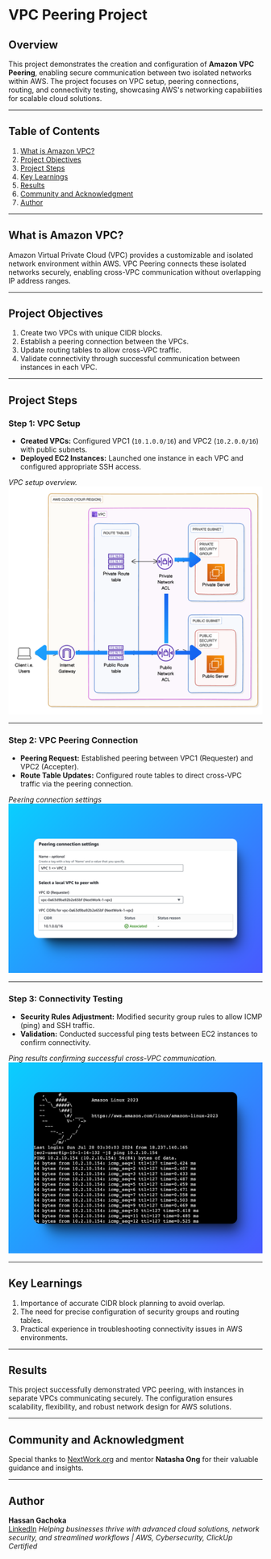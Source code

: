 # VPC Peering Project

## Overview
This project demonstrates the creation and configuration of **Amazon VPC Peering**, enabling secure communication between two isolated networks within AWS. The project focuses on VPC setup, peering connections, routing, and connectivity testing, showcasing AWS's networking capabilities for scalable cloud solutions.

---

## Table of Contents
1. [What is Amazon VPC?](#what-is-amazon-vpc)
2. [Project Objectives](#project-objectives)
3. [Project Steps](#project-steps)
4. [Key Learnings](#key-learnings)
5. [Results](#results)
6. [Community and Acknowledgment](#community-and-acknowledgment)
7. [Author](#author)

---

## What is Amazon VPC?
Amazon Virtual Private Cloud (VPC) provides a customizable and isolated network environment within AWS. VPC Peering connects these isolated networks securely, enabling cross-VPC communication without overlapping IP address ranges.

---

## Project Objectives
1. Create two VPCs with unique CIDR blocks.
2. Establish a peering connection between the VPCs.
3. Update routing tables to allow cross-VPC traffic.
4. Validate connectivity through successful communication between instances in each VPC.

---

## Project Steps

### Step 1: VPC Setup
- **Created VPCs:** Configured VPC1 (`10.1.0.0/16`) and VPC2 (`10.2.0.0/16`) with public subnets.
- **Deployed EC2 Instances:** Launched one instance in each VPC and configured appropriate SSH access.

*VPC setup overview.*
![Ping](./Images/vpc-diagram.png)

---

### Step 2: VPC Peering Connection
- **Peering Request:** Established peering between VPC1 (Requester) and VPC2 (Accepter).
- **Route Table Updates:** Configured route tables to direct cross-VPC traffic via the peering connection.

*Peering connection settings*
![Data Flow](./Images/peering-settings.png)

---

### Step 3: Connectivity Testing
- **Security Rules Adjustment:** Modified security group rules to allow ICMP (ping) and SSH traffic.
- **Validation:** Conducted successful ping tests between EC2 instances to confirm connectivity.

*Ping results confirming successful cross-VPC communication.*
![Ping](./Images/ping.png)

---

## Key Learnings
1. Importance of accurate CIDR block planning to avoid overlap.
2. The need for precise configuration of security groups and routing tables.
3. Practical experience in troubleshooting connectivity issues in AWS environments.

---

## Results
This project successfully demonstrated VPC peering, with instances in separate VPCs communicating securely. The configuration ensures scalability, flexibility, and robust network design for AWS solutions.

---

## Community and Acknowledgment
Special thanks to [NextWork.org](https://link.nextwork.org/app?utm_source=app&utm_medium=nav&utm_campaign=referral) and mentor **Natasha Ong** for their valuable guidance and insights.

---

## Author
**Hassan Gachoka**  
[LinkedIn](https://linkedin.com/in/gachokahassan)
*Helping businesses thrive with advanced cloud solutions, network security, and streamlined workflows | AWS, Cybersecurity, ClickUp Certified*
